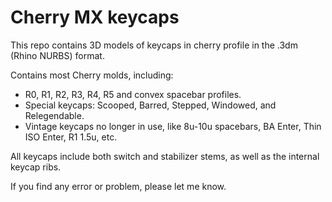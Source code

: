 # Cherry MX keycaps

This repo contains 3D models of keycaps in cherry profile in the .3dm (Rhino NURBS) format.

Contains most Cherry molds, including:
- R0, R1, R2, R3, R4, R5 and convex spacebar profiles.
- Special keycaps: Scooped, Barred, Stepped, Windowed, and Relegendable.
- Vintage keycaps no longer in use, like 8u-10u spacebars, BA Enter, Thin ISO Enter, R1 1.5u, etc.

All keycaps include both switch and stabilizer stems, as well as the internal keycap ribs.

If you find any error or problem, please let me know.

